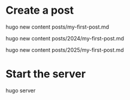 # Create a post

hugo new content posts/my-first-post.md

hugo new content posts/2024/my-first-post.md

hugo new content posts/2025/my-first-post.md

# Start the server

hugo server
